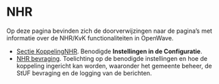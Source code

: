 # NHR

Op deze pagina bevinden zich de doorverwijzingen naar de pagina’s met informatie over de NHR/KvK functionaliteiten in OpenWave.

- [Sectie KoppelingNHR](../instellen_inrichten/configuratie/sectie_koppelingnhr.md). Benodigde **Instellingen in de Configuratie**.
- [NHR bevraging](/docs/probleemoplossing/programmablokken/nhr_bevraging.md). Toelichting op de benodigde instellingen en hoe de koppeling ingericht kan worden, waaronder het gemeente beheer, de StUF bevraging en de logging van de berichten.
